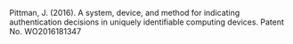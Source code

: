 Pittman, J. (2016). A system, device, and method for indicating authentication decisions in uniquely identifiable computing devices. Patent No. WO2016181347